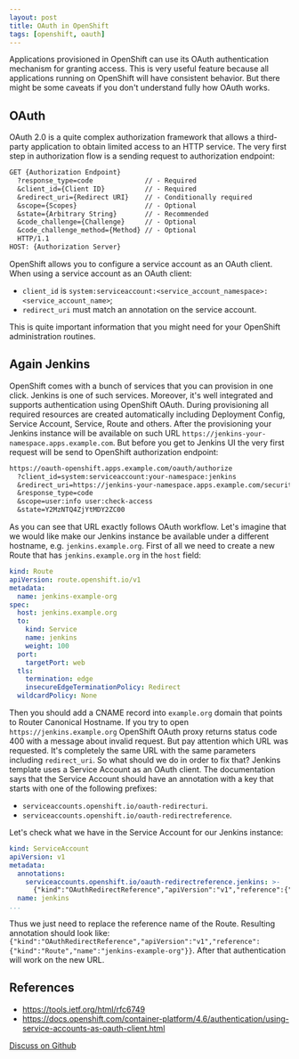 ```yaml
---
layout: post
title: OAuth in OpenShift
tags: [openshift, oauth]
---
```

Applications provisioned in OpenShift can use its OAuth authentication mechanism for granting
access. This is very useful feature because all applications running on OpenShift will have
consistent behavior. But there might be some caveats if you don't understand fully how OAuth works.

## OAuth

OAuth 2.0 is a quite complex authorization framework that allows a third-party application to obtain
limited access to an HTTP service. The very first step in authorization flow is a sending request
to authorization endpoint:

```txt
GET {Authorization Endpoint}
  ?response_type=code             // - Required
  &client_id={Client ID}          // - Required
  &redirect_uri={Redirect URI}    // - Conditionally required
  &scope={Scopes}                 // - Optional
  &state={Arbitrary String}       // - Recommended
  &code_challenge={Challenge}     // - Optional
  &code_challenge_method={Method} // - Optional
  HTTP/1.1
HOST: {Authorization Server}
```

OpenShift allows you to configure a service account as an OAuth client. When using a service account
as an OAuth client:
  
* `client_id` is `system:serviceaccount:<service_account_namespace>:<service_account_name>`;
* `redirect_uri` must match an annotation on the service account.

This is quite important information that you might need for your OpenShift administration routines.

## Again Jenkins

OpenShift comes with a bunch of services that you can provision in one click. Jenkins is one of such
services. Moreover, it's well integrated and supports authentication using OpenShift OAuth. During
provisioning all required resources are created automatically including Deployment Config, Service
Account, Service, Route and others. After the provisioning your Jenkins instance will be
available on such URL `https://jenkins-your-namespace.apps.example.com`. But before you get to
Jenkins UI the very first request will be send to OpenShift authorization endpoint:

```txt
https://oauth-openshift.apps.example.com/oauth/authorize
  ?client_id=system:serviceaccount:your-namespace:jenkins
  &redirect_uri=https://jenkins-your-namespace.apps.example.com/securityRealm/finishLogin
  &response_type=code
  &scope=user:info user:check-access
  &state=Y2MzNTQ4ZjYtMDY2ZC00
```

As you can see that URL exactly follows OAuth workflow. Let's imagine that we would like make our
Jenkins instance be available under a different hostname, e.g. `jenkins.example.org`. First of all
we need to create a new Route that has `jenkins.example.org` in the `host` field:

```yaml
kind: Route
apiVersion: route.openshift.io/v1
metadata:
  name: jenkins-example-org
spec:
  host: jenkins.example.org
  to:
    kind: Service
    name: jenkins
    weight: 100
  port:
    targetPort: web
  tls:
    termination: edge
    insecureEdgeTerminationPolicy: Redirect
  wildcardPolicy: None
```

Then you should add a CNAME record into `example.org` domain that points to Router Canonical
Hostname. If you try to open `https://jenkins.example.org` OpenShift OAuth proxy returns status code
400 with a message about invalid request. But pay attention which URL was requested. It's completely
the same URL with the same parameters including `redirect_uri`. So what should we do in order to fix
that? Jenkins template uses a Service Account as an OAuth client. The documentation says that the
Service Account should have an annotation with a key that starts with one of the following prefixes:

* `serviceaccounts.openshift.io/oauth-redirecturi`.
* `serviceaccounts.openshift.io/oauth-redirectreference`.

Let's check what we have in the Service Account for our Jenkins instance:

```yaml
kind: ServiceAccount
apiVersion: v1
metadata:
  annotations:
    serviceaccounts.openshift.io/oauth-redirectreference.jenkins: >-
      {"kind":"OAuthRedirectReference","apiVersion":"v1","reference":{"kind":"Route","name":"jenkins"}}
  name: jenkins
...
```

Thus we just need to replace the reference name of the Route. Resulting annotation should look like:
`{"kind":"OAuthRedirectReference","apiVersion":"v1","reference":{"kind":"Route","name":"jenkins-example-org"}}`.
After that authentication will work on the new URL.

## References

* <https://tools.ietf.org/html/rfc6749>
* <https://docs.openshift.com/container-platform/4.6/authentication/using-service-accounts-as-oauth-client.html>

[Discuss on Github](https://github.com/quarckster/blog.misharov.pro/discussions/5)
